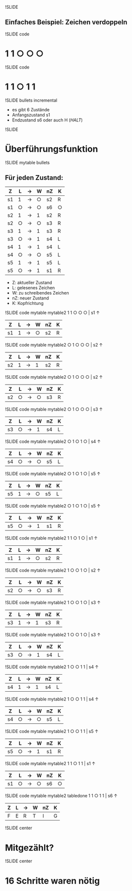 !SLIDE 
## Einfaches Beispiel: Zeichen verdoppeln

!SLIDE code

# 1 1 ○ ○ ○

!SLIDE code

# 1 1 ○ 1 1

!SLIDE bullets incremental

* es gibt 6 Zustände
* Anfangszustand s1 
* Endzustand s6 oder auch H (_HALT_)

!SLIDE

# Überführungsfunktion

!SLIDE mytable bullets

## Für jeden Zustand:

 Z  | L | → | W | nZ | K
----|---|---|---|----|--
 s1 | 1 | → | ○ | s2 | R
 s1 | ○ | → | ○ | s6 | ○
 s2 | 1 | → | 1 | s2 | R
 s2 | ○ | → | ○ | s3 | R
 s3 | 1 | → | 1 | s3 | R
 s3 | ○ | → | 1 | s4 | L
 s4 | 1 | → | 1 | s4 | L
 s4 | ○ | → | ○ | s5 | L
 s5 | 1 | → | 1 | s5 | L
 s5 | ○ | → | 1 | s1 | R

* Z: aktueller Zustand
* L: gelesenes Zeichen
* W: zu schreibendes Zeichen
* nZ: neuer Zustand
* K: Kopfrichtung

!SLIDE code mytable mytable2
    1 1 ○ ○ ○      | s1
    ↑

 Z  | L | → | W | nZ | K
----|---|---|---|----|--
 s1 | 1 | → | ○ | s2 | R
!SLIDE code mytable mytable2
    ○ 1 ○ ○ ○      | s2
      ↑

 Z  | L | → | W | nZ | K
----|---|---|---|----|--
 s2 | 1 | → | 1 | s2 | R
!SLIDE code mytable mytable2
    ○ 1 ○ ○ ○      | s2
        ↑

 Z  | L | → | W | nZ | K
----|---|---|---|----|--
 s2 | ○ | → | ○ | s3 | R
!SLIDE code mytable mytable2
    ○ 1 ○ ○ ○      | s3
          ↑

 Z  | L | → | W | nZ | K
----|---|---|---|----|--
 s3 | ○ | → | 1 | s4 | L
!SLIDE code mytable mytable2
    ○ 1 ○ 1 ○      | s4
        ↑

 Z  | L | → | W | nZ | K
----|---|---|---|----|--
 s4 | ○ | → | ○ | s5 | L
!SLIDE code mytable mytable2
    ○ 1 ○ 1 ○      | s5
      ↑

 Z  | L | → | W | nZ | K
----|---|---|---|----|--
 s5 | 1 | → | ○ | s5 | L
!SLIDE code mytable mytable2
    ○ 1 ○ 1 ○      | s5
    ↑

 Z  | L | → | W | nZ | K
----|---|---|---|----|--
 s5 | ○ | → | 1 | s1 | R
!SLIDE code mytable mytable2
    1 1 ○ 1 ○      | s1
      ↑

 Z  | L | → | W | nZ | K
----|---|---|---|----|--
 s1 | 1 | → | ○ | s2 | R
!SLIDE code mytable mytable2
    1 ○ ○ 1 ○      | s2
        ↑

 Z  | L | → | W | nZ | K
----|---|---|---|----|--
 s2 | ○ | → | ○ | s3 | R
!SLIDE code mytable mytable2
    1 ○ ○ 1 ○      | s3
          ↑

 Z  | L | → | W | nZ | K
----|---|---|---|----|--
 s3 | 1 | → | 1 | s3 | R
!SLIDE code mytable mytable2
    1 ○ ○ 1 ○      | s3
            ↑

 Z  | L | → | W | nZ | K
----|---|---|---|----|--
 s3 | ○ | → | 1 | s4 | L
!SLIDE code mytable mytable2
    1 ○ ○ 1 1      | s4
          ↑

 Z  | L | → | W | nZ | K
----|---|---|---|----|--
 s4 | 1 | → | 1 | s4 | L
!SLIDE code mytable mytable2
    1 ○ ○ 1 1      | s4
        ↑

 Z  | L | → | W | nZ | K
----|---|---|---|----|--
 s4 | ○ | → | ○ | s5 | L
!SLIDE code mytable mytable2
    1 ○ ○ 1 1      | s5
      ↑

 Z  | L | → | W | nZ | K
----|---|---|---|----|--
 s5 | ○ | → | 1 | s1 | R
!SLIDE code mytable mytable2
    1 1 ○ 1 1      | s1
        ↑

 Z  | L | → | W | nZ | K
----|---|---|---|----|--
 s1 | ○ | → | ○ | s6 | ○

!SLIDE code mytable mytable2 tabledone
    1 1 ○ 1 1      | s6
        ↑

 Z  | L | → | W | nZ | K
----|---|---|---|----|--
 F  | E | R | T | I  | G

!SLIDE center

# Mitgezählt?

!SLIDE center

# 16 Schritte waren nötig
